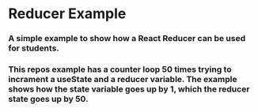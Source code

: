# Reducer Example

### A simple example to show how a React Reducer can be used for students.
### This repos example has a counter loop 50 times trying to incrament a useState and a reducer variable. The example shows how the state variable goes up by 1, which the reducer state goes up by 50.
